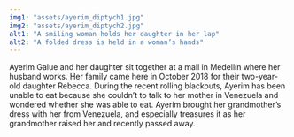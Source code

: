 ```yaml
---
img1: "assets/ayerim_diptych1.jpg"
img2: "assets/ayerim_diptych2.jpg"
alt1: "A smiling woman holds her daughter in her lap"
alt2: "A folded dress is held in a woman’s hands" 
---
```

Ayerim Galue and her daughter sit together at a mall in Medellín where her husband works. Her family came here in October 2018 for their two-year-old daughter Rebecca. During the recent rolling blackouts, Ayerim has been unable to eat because she couldn’t to talk to her mother in Venezuela and wondered whether she was able to eat. Ayerim brought her grandmother’s dress with her from Venezuela, and especially treasures it as her grandmother raised her and recently passed away.